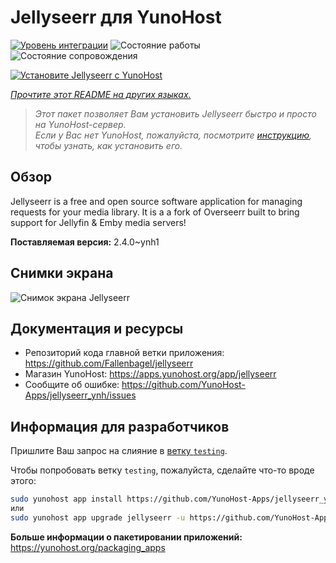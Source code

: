 <!--
Важно: этот README был автоматически сгенерирован <https://github.com/YunoHost/apps/tree/master/tools/readme_generator>
Он НЕ ДОЛЖЕН редактироваться вручную.
-->

# Jellyseerr для YunoHost

[![Уровень интеграции](https://apps.yunohost.org/badge/integration/jellyseerr)](https://ci-apps.yunohost.org/ci/apps/jellyseerr/)
![Состояние работы](https://apps.yunohost.org/badge/state/jellyseerr)
![Состояние сопровождения](https://apps.yunohost.org/badge/maintained/jellyseerr)

[![Установите Jellyseerr с YunoHost](https://install-app.yunohost.org/install-with-yunohost.svg)](https://install-app.yunohost.org/?app=jellyseerr)

*[Прочтите этот README на других языках.](./ALL_README.md)*

> *Этот пакет позволяет Вам установить Jellyseerr быстро и просто на YunoHost-сервер.*  
> *Если у Вас нет YunoHost, пожалуйста, посмотрите [инструкцию](https://yunohost.org/install), чтобы узнать, как установить его.*

## Обзор

Jellyseerr is a free and open source software application for managing requests for your media library. It is a a fork of Overseerr built to bring support for Jellyfin & Emby media servers!

**Поставляемая версия:** 2.4.0~ynh1

## Снимки экрана

![Снимок экрана Jellyseerr](./doc/screenshots/jellyseerr.png)

## Документация и ресурсы

- Репозиторий кода главной ветки приложения: <https://github.com/Fallenbagel/jellyseerr>
- Магазин YunoHost: <https://apps.yunohost.org/app/jellyseerr>
- Сообщите об ошибке: <https://github.com/YunoHost-Apps/jellyseerr_ynh/issues>

## Информация для разработчиков

Пришлите Ваш запрос на слияние в [ветку `testing`](https://github.com/YunoHost-Apps/jellyseerr_ynh/tree/testing).

Чтобы попробовать ветку `testing`, пожалуйста, сделайте что-то вроде этого:

```bash
sudo yunohost app install https://github.com/YunoHost-Apps/jellyseerr_ynh/tree/testing --debug
или
sudo yunohost app upgrade jellyseerr -u https://github.com/YunoHost-Apps/jellyseerr_ynh/tree/testing --debug
```

**Больше информации о пакетировании приложений:** <https://yunohost.org/packaging_apps>
